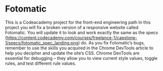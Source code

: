 # Fotomatic
This is a Codeacademy project for the front-end engineering path
In this project you will fix a broken version of a responsive website called Fotomatic. You will update it to look and work exactly the same as the specs (https://content.codecademy.com/courses/freelance-1/capstone-1/specs/fotomatic_spec_landing.png) do. As you fix Fotomatic’s bugs, remember to use the skills you acquired in the Chrome DevTools article to help you decipher and update the site’s CSS. Chrome DevTools are essential for debugging – they allow you to view current style values, toggle rules, and test different rule values.

